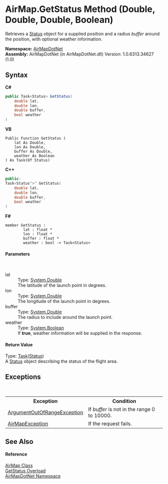 # AirMap.GetStatus Method (Double, Double, Double, Boolean)
 

Retrieves a <a href="T_AirMapDotNet_Entities_StatusAPI_Status">Status</a> object for a supplied position and a radius *buffer* around the position, with optional weather information.

**Namespace:**&nbsp;<a href="N_AirMapDotNet">AirMapDotNet</a><br />**Assembly:**&nbsp;AirMapDotNet (in AirMapDotNet.dll) Version: 1.0.6313.34627 (1.0)

## Syntax

**C#**<br />
``` C#
public Task<Status> GetStatus(
	double lat,
	double lon,
	double buffer,
	bool weather
)
```

**VB**<br />
``` VB
Public Function GetStatus ( 
	lat As Double,
	lon As Double,
	buffer As Double,
	weather As Boolean
) As Task(Of Status)
```

**C++**<br />
``` C++
public:
Task<Status^>^ GetStatus(
	double lat, 
	double lon, 
	double buffer, 
	bool weather
)
```

**F#**<br />
``` F#
member GetStatus : 
        lat : float * 
        lon : float * 
        buffer : float * 
        weather : bool -> Task<Status> 

```


#### Parameters
&nbsp;<dl><dt>lat</dt><dd>Type: <a href="http://msdn2.microsoft.com/en-us/library/643eft0t" target="_blank">System.Double</a><br />The latitude of the launch point in degrees.</dd><dt>lon</dt><dd>Type: <a href="http://msdn2.microsoft.com/en-us/library/643eft0t" target="_blank">System.Double</a><br />The longitude of the launch point in degrees.</dd><dt>buffer</dt><dd>Type: <a href="http://msdn2.microsoft.com/en-us/library/643eft0t" target="_blank">System.Double</a><br />The radius to include around the launch point.</dd><dt>weather</dt><dd>Type: <a href="http://msdn2.microsoft.com/en-us/library/a28wyd50" target="_blank">System.Boolean</a><br />If <b>true</b>, weather information will be supplied in the response.</dd></dl>

#### Return Value
Type: <a href="http://msdn2.microsoft.com/en-us/library/dd321424" target="_blank">Task</a>(<a href="T_AirMapDotNet_Entities_StatusAPI_Status">Status</a>)<br />A <a href="T_AirMapDotNet_Entities_StatusAPI_Status">Status</a> object describing the status of the flight area.

## Exceptions
&nbsp;<table><tr><th>Exception</th><th>Condition</th></tr><tr><td><a href="http://msdn2.microsoft.com/en-us/library/8xt94y6e" target="_blank">ArgumentOutOfRangeException</a></td><td>If *buffer* is not in the range 0 to 10000.</td></tr><tr><td><a href="T_AirMapDotNet_AirMapException">AirMapException</a></td><td>If the request fails.</td></tr></table>

## See Also


#### Reference
<a href="T_AirMapDotNet_AirMap">AirMap Class</a><br /><a href="Overload_AirMapDotNet_AirMap_GetStatus">GetStatus Overload</a><br /><a href="N_AirMapDotNet">AirMapDotNet Namespace</a><br />